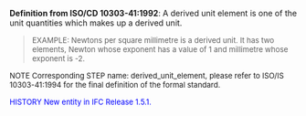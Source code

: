 **Definition from ISO/CD 10303-41:1992**: A derived unit element is one of the unit quantities which makes up a derived unit.

> <font size="-1">EXAMPLE: Newtons per square millimetre is a derived unit. 
It has two elements, Newton whose exponent has a value of 1 and millimetre whose exponent is -2.
</font>

> <font size="-1">
  NOTE Corresponding STEP name: derived_unit_element, please refer to ISO/IS 10303-41:1994
  for the final definition of the formal standard.
</font>

> <font size="-1" color="#0000FF">
  HISTORY New entity in IFC Release 1.5.1. 
</font>